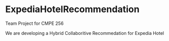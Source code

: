 # ExpediaHotelRecommendation
Team Project for CMPE 256

We are developing a Hybrid Collaboritive Recommedation for Expedia Hotel
